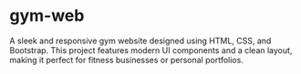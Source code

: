 # gym-web
A sleek and responsive gym website designed using HTML, CSS, and Bootstrap. This project features modern UI components and a clean layout, making it perfect for fitness businesses or personal portfolios.
